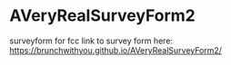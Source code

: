 # AVeryRealSurveyForm2
surveyform for fcc
link to survey form here: https://brunchwithyou.github.io/AVeryRealSurveyForm2/
